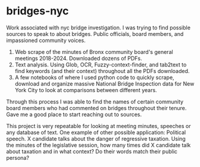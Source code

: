 # bridges-nyc
Work associated with nyc bridge investigation. I was trying to find possible sources to speak to about bridges. Public officials, board members, and impassioned community voices.  
1. Web scrape of the minutes of Bronx community board's general meetings 2018-2024. Downloaded dozens of PDFs.
2. Text analysis. Using Glob, OCR, Fuzzy-context-finder, and tab2text to find keywords (and their context) throughout all the PDFs downloaded.
3. A few notebooks of where I used python code to quickly scrape, download and organize massive National Bridge Inspection data for New York City to look at comparisons between different years.

Through this process I was able to find the names of certain community board members who had commented on bridges throughout their tenure. Gave me a good place to start reaching out to sources. 

This project is very repeatable for looking at meeting minutes, speeches or any database of text.
One example of other possible application: Political speech. X candidate talks about the danger of regressive taxation. Using the minutes of the legislative session, how many times did X candidate talk about taxation and in what context? Do their words match their public persona?
